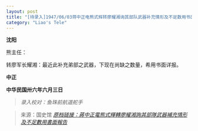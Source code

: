 ```yaml
---
layout: post
title: "[待录入]1947/06/03蒋中正电熊式辉转廖耀湘询其部队武器补充情形及不足数用书面报告"
category: "Liao's Tele"
---
```




**沈阳**

熊主任：

转廖军长耀湘：最近此补充弟部之武器，下现在尚缺之数量，希用书面详报。

**中正**

**中华民国卅六年六月三日**



> *录入校对：鱼珠前航道舵手*

> 来源：国史馆 [*原档链接：蔣中正電熊式輝轉廖耀湘詢其部隊武器補充情形及不足數用書面報告*](https://ahonline.drnh.gov.tw/index.php?act=Display/image/5885987dQ=-F=c#e4l)
